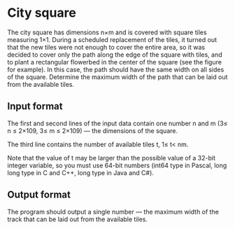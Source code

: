 # City square
The city square has dimensions n×m and is covered with square tiles 
measuring 1×1. During a scheduled replacement of the tiles, it turned 
out that the new tiles were not enough to cover the entire area, so it 
was decided to cover only the path along the edge of the square with 
tiles, and to plant a rectangular flowerbed in the center of the square 
(see the figure for example). In this case, the path should have the 
same width on all sides of the square. Determine the maximum width of 
the path that can be laid out from the available tiles.

## Input format
The first and second lines of the input data contain one number n and m 
(3≤ n ≤ 2×109, 3≤ m ≤ 2×109) — the dimensions of the square.

The third line contains the number of available tiles t, 1≤ t< nm.

Note that the value of t may be larger than the possible value of a 
32-bit integer variable, so you must use 64-bit numbers (int64 type in 
Pascal, long long type in C and C++, long type in Java and C#).

## Output format
The program should output a single number — the maximum width of the 
track that can be laid out from the available tiles.